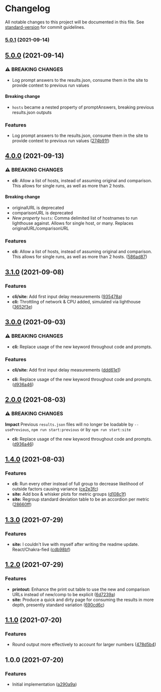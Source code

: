 # Changelog

All notable changes to this project will be documented in this file. See [standard-version](https://github.com/conventional-changelog/standard-version) for commit guidelines.

### [5.0.1](https://github.com/m3fawner/webperf-comparison/compare/v5.0.0...v5.0.1) (2021-09-14)

## [5.0.0](https://github.com/m3fawner/webperf-comparison/compare/v4.0.0...v5.0.0) (2021-09-14)


### ⚠ BREAKING CHANGES

* Log prompt answers to the results.json, consume them in the site to provide context to previous run values

#### Breaking change
* `hosts` became a nested property of promptAnswers, breaking previous results.json outputs

### Features

* Log prompt answers to the results.json, consume them in the site to provide context to previous run values ([274b91f](https://github.com/m3fawner/webperf-comparison/commit/274b91f87b37538f423f29d5af436ce60b6793f6))

## [4.0.0](https://github.com/m3fawner/webperf-comparison/compare/v3.1.0...v4.0.0) (2021-09-13)


### ⚠ BREAKING CHANGES

* **cli:** Allow a list of hosts, instead of assuming original and comparison. This allows for single runs, as well as more than 2 hosts.

#### Breaking change
* originalURL is deprecated
* comparisonURL is deprecated
* *New property* `hosts`: Comma delimited list of hostnames to run lighthouse against. Allows for single host, or many. Replaces originalURL/comparisonURL

### Features

* **cli:** Allow a list of hosts, instead of assuming original and comparison. This allows for single runs, as well as more than 2 hosts. ([586ad87](https://github.com/m3fawner/webperf-comparison/commit/586ad879a8bd5d6434e316cee07eb189b7b17131))

## [3.1.0](https://github.com/m3fawner/webperf-comparison/compare/v1.4.0...v3.1.0) (2021-09-08)


### Features

* **cli/site:** Add first input delay measurements ([935478a](https://github.com/m3fawner/webperf-comparison/commit/935478aca13892db9abd600f00454b5d91df7d13))
* **cli:** Throttling of network & CPU added, simulated via lighthouse ([3652f3e](https://github.com/m3fawner/webperf-comparison/commit/3652f3eaee4288bf1d51fff5ae2944946dd83338))

## [3.0.0](https://github.com/m3fawner/webperf-comparison/compare/v1.4.0...v3.0.0) (2021-09-03)


### ⚠ BREAKING CHANGES

* **cli:** Replace usage of the new keyword throughout code and prompts.

### Features

* **cli/site:** Add first input delay measurements ([ddd61e1](https://github.com/m3fawner/webperf-comparison/commit/ddd61e1b7eef0f494d3bb9deb9d030f1f5068400))


* **cli:** Replace usage of the new keyword throughout code and prompts. ([d936a46](https://github.com/m3fawner/webperf-comparison/commit/d936a469fc9f4c8f59da85b74cf06d2c22b4bf8b))

## [2.0.0](https://github.com/m3fawner/webperf-comparison/compare/v1.4.0...v2.0.0) (2021-08-03)


### ⚠ BREAKING CHANGES

**Impact** Previous `results.json` files will no longer be loadable by `--usePrevious`, `npm run start:previous` or by `npm run start:site`

* **cli:** Replace usage of the new keyword throughout code and prompts. ([d936a46](https://github.com/m3fawner/webperf-comparison/commit/d936a469fc9f4c8f59da85b74cf06d2c22b4bf8b))

## [1.4.0](https://github.com/m3fawner/webperf-comparison/compare/v1.3.0...v1.4.0) (2021-08-03)


### Features

* **cli:** Run every other instead of full group to decrease likelihood of outside factors causing variance ([ce2e3fc](https://github.com/m3fawner/webperf-comparison/commit/ce2e3fc2e527489724a35e8a08af05be6fa74582))
* **site:** Add box & whisker plots for metric groups ([d108c1f](https://github.com/m3fawner/webperf-comparison/commit/d108c1f27ad13cdb9435fa144499586377498c70))
* **site:** Regroup standard deviation table to be an accordion per metric ([28660ff](https://github.com/m3fawner/webperf-comparison/commit/28660ff179483d8995d1e7140575e59c58e40de3))

## [1.3.0](https://github.com/m3fawner/webperf-comparison/compare/v1.2.0...v1.3.0) (2021-07-29)


### Features

* **site:** I couldn't live with myself after writing the readme update. React/Chakra-fied ([cdb98bf](https://github.com/m3fawner/webperf-comparison/commit/cdb98bfe879417b6170de20d58f0c11f09b52cc1))

## [1.2.0](https://github.com/m3fawner/webperf-comparison/compare/v1.1.0...v1.2.0) (2021-07-29)


### Features

* **printout:** Enhance the print out table to use the new and comparison URLs instead of new/comp to be explicit ([6d7239a](https://github.com/m3fawner/webperf-comparison/commit/6d7239ac17a946993c7e04e6f3d53b879f2ee7f0))
* **site:** Produce a quick and dirty page for consuming the results in more depth, presently standard variation ([690cd6c](https://github.com/m3fawner/webperf-comparison/commit/690cd6c4ca0f248dd09a746dc2ff55fe182ed1cf))

## [1.1.0](https://github.com/m3fawner/webperf-comparison/compare/v1.0.0...v1.1.0) (2021-07-20)


### Features

* Round output more effectively to account for larger numbers ([478d5b4](https://github.com/m3fawner/webperf-comparison/commit/478d5b499dd6e4570b7037bfb50e364542621e0b))

## 1.0.0 (2021-07-20)


### Features

* Initial implementation ([a290a9a](https://github.com/m3fawner/webperf-comparison/commit/a290a9afbc5959fc0e728b8eeb91c9ee174740eb))
